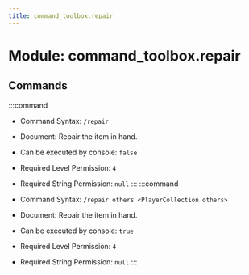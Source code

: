 ```yaml
---
title: command_toolbox.repair
---
```



# Module: command_toolbox.repair

## Commands
:::command
- Command Syntax: `/repair`
- Document:   Repair the item in hand.


- Can be executed by console: `false`
- Required Level Permission: `4`
- Required String Permission: `null`
:::
:::command
- Command Syntax: `/repair others <PlayerCollection others>`
- Document:   Repair the item in hand.


- Can be executed by console: `true`
- Required Level Permission: `4`
- Required String Permission: `null`
:::

